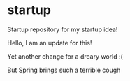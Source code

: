 # startup
Startup repository for my startup idea!

Hello, I am an update for this!

Yet another change for a dreary world :(

But Spring brings such a terrible cough
